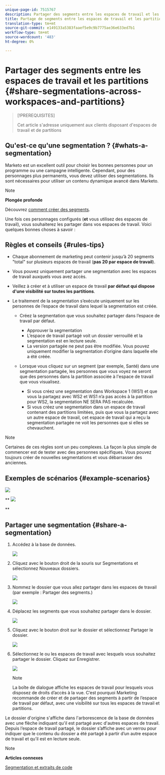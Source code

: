 ```yaml
---
unique-page-id: 7515767
description: Partager des segments entre les espaces de travail et les partitions - Documents marketing - Documentation sur les produits
title: Partage de segments entre les espaces de travail et les partitions
translation-type: tm+mt
source-git-commit: e149133a5383faaef5e9c9b7775ae36e633ed7b1
workflow-type: tm+mt
source-wordcount: '483'
ht-degree: 0%

---
```



# Partager des segments entre les espaces de travail et les partitions {#share-segmentations-across-workspaces-and-partitions}

>[!PREREQUISITES]
>
>Cet article s&#39;adresse uniquement aux clients disposant d&#39;espaces de travail et de partitions

## Qu&#39;est-ce qu&#39;une segmentation ? {#whats-a-segmentation}

Marketo est un excellent outil pour choisir les bonnes personnes pour un programme ou une campagne intelligente. Cependant, pour des personnages plus permanents, vous devez utiliser des segmentations. Ils sont nécessaires pour utiliser un contenu dynamique avancé dans Marketo.

>[!NOTE]
>
>**Plongée profonde**
>
>Découvrez [comment créer des segments](../../../product-docs/personalization/segmentation-and-snippets/segmentation/create-a-segmentation.md).

Une fois ces personnages configurés (**et** vous utilisez des espaces de travail), vous souhaiterez les partager dans vos espaces de travail. Voici quelques bonnes choses à savoir :

## Règles et conseils {#rules-tips}

* Chaque abonnement de marketing peut contenir jusqu’à 20 segments &quot;total&quot; sur plusieurs espaces de travail (**pas 20 par espace de travail**).
* Vous pouvez uniquement partager une segmentation avec les espaces de travail auxquels vous avez accès.
* Veillez à créer et à utiliser un espace de travail **par défaut qui dispose d&#39;une visibilité sur toutes les partitions**.

* Le traitement de la segmentation s’exécute uniquement sur les personnes de l’espace de travail dans lequel la segmentation est créée.

   * Créez la segmentation que vous souhaitez partager dans l’espace de travail par défaut.

      * Approuver la segmentation
      * L’espace de travail partagé voit un dossier verrouillé et la segmentation est en lecture seule.
      * La version partagée ne peut pas être modifiée. Vous pouvez uniquement modifier la segmentation d’origine dans laquelle elle a été créée.
   * Lorsque vous cliquez sur un segment (par exemple, Santé) dans une segmentation partagée, les personnes que vous voyez ne seront que des personnes dans la partition associée à l&#39;espace de travail que vous visualisez.

      * Si vous créez une segmentation dans Workspace 1 (WS1) et que vous la partagez avec WS2 et WS1 n’a pas accès à la partition pour WS2, la segmentation NE SERA PAS recalculée.
      * Si vous créez une segmentation dans un espace de travail contenant des partitions limitées, puis que vous la partagez avec un autre espace de travail, cet espace de travail qui a reçu la segmentation partagée ne voit les personnes que si elles se chevauchent.


>[!NOTE]
>
>Certaines de ces règles sont un peu complexes. La façon la plus simple de commencer est de tester avec des personnes spécifiques. Vous pouvez toujours créer de nouvelles segmentations et vous débarrasser des anciennes.

## Exemples de scénarios {#example-scenarios}

![](assets/image2015-5-27-16-3a26-3a25.png)

** ![](assets/image2015-5-27-16-3a26-3a48.png)

**

## Partager une segmentation {#share-a-segmentation}

1. Accédez à la base de données.

   ![](assets/image2017-3-29-8-3a15-3a40.png)

1. Cliquez avec le bouton droit de la souris sur Segmentations et sélectionnez Nouveaux dossiers.

   ![](assets/image2017-3-29-8-3a40-3a31.png)

1. Nommez le dossier que vous allez partager dans les espaces de travail (par exemple : Partager des segments.)

   ![](assets/image2017-3-29-8-3a40-3a45.png)

1. Déplacez les segments que vous souhaitez partager dans le dossier.

   ![](assets/image2017-3-29-8-3a41-3a3.png)

1. Cliquez avec le bouton droit sur le dossier et sélectionnez Partager le dossier.

   ![](assets/image2017-3-29-8-3a41-3a19.png)

1. Sélectionnez le ou les espaces de travail avec lesquels vous souhaitez partager le dossier. Cliquez sur Enregistrer.

   ![](assets/image2015-5-27-11-3a6-3a40.png)

   >[!NOTE]
   >
   >La boîte de dialogue affiche les espaces de travail pour lesquels vous disposez de droits d’accès à la vue. C’est pourquoi Marketing recommande de créer et de partager des segments à partir de l’espace de travail par défaut, avec une visibilité sur tous les espaces de travail et partitions.

Le dossier d&#39;origine s&#39;affiche dans l&#39;arborescence de la base de données avec une flèche indiquant qu&#39;il est partagé avec d&#39;autres espaces de travail. Depuis l’espace de travail partagé, le dossier s’affiche avec un verrou pour indiquer que le contenu du dossier a été partagé à partir d’un autre espace de travail et qu’il est en lecture seule.

>[!NOTE]
>
>**Articles connexes**
>
>[Segmentation et extraits de code](http://docs.marketo.com/display/docs/segmentation+and+snippets)


